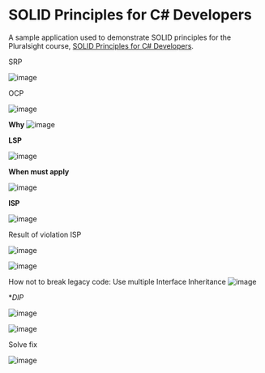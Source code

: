 # SOLID Principles for C# Developers

A sample application used to demonstrate SOLID principles for the Pluralsight course, [SOLID Principles for C# Developers](https://app.pluralsight.com/library/courses/csharp-solid-principles).

SRP

![image](https://user-images.githubusercontent.com/40399697/236697190-5e1e803c-dfa0-4b1e-b8c2-c7fe87fbf97c.png)

OCP

![image](https://user-images.githubusercontent.com/40399697/236697342-eb3e9114-0115-4794-92fc-f7ade2e58026.png)

**Why**
![image](https://user-images.githubusercontent.com/40399697/236708717-777803d5-2e9a-4990-8e15-7a46d6d32661.png)


**LSP**

![image](https://user-images.githubusercontent.com/40399697/236974426-3c24014f-3f7f-40b9-8428-8eb760e5ba9c.png)

**When must apply**

![image](https://github.com/johanalex566/ArdalisRating-SOLID-Samples/assets/40399697/ba133813-53c8-40df-81e1-0810c7c3c0e7)

**ISP**

![image](https://github.com/johanalex566/ArdalisRating-SOLID-Samples/assets/40399697/12aa94e5-81fc-47bc-940e-03b48cc2c5ee)

Result of violation ISP

![image](https://github.com/johanalex566/ArdalisRating-SOLID-Samples/assets/40399697/f9546a95-ce62-4b18-a007-7061a721f454)

![image](https://github.com/johanalex566/ArdalisRating-SOLID-Samples/assets/40399697/dded4940-de66-4734-ad18-5fcaf6c74792)

How not to break legacy code: Use multiple Interface Inheritance
![image](https://github.com/johanalex566/ArdalisRating-SOLID-Samples/assets/40399697/6e06ad33-ae9d-45de-9d1b-09b6a82ca206)

**DIP*

![image](https://github.com/johanalex566/ArdalisRating-SOLID-Samples/assets/40399697/1009483a-517a-4caf-afca-a4e7ec8ad318)

![image](https://github.com/johanalex566/ArdalisRating-SOLID-Samples/assets/40399697/bb5dc238-808d-4187-a1ef-459e93b39096)

Solve fix

![image](https://github.com/johanalex566/ArdalisRating-SOLID-Samples/assets/40399697/c4e18d2a-234f-4875-ad0f-710e47d7d471)



